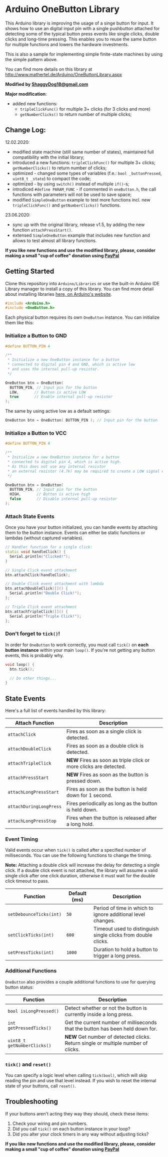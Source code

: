Arduino OneButton Library
===

This Arduino library is improving the usage of a singe button for input.
It shows how to use an digital input pin with a single pushbutton attached
for detecting some of the typical button press events like single clicks, double clicks and long-time pressing.
This enables you to reuse the same button for multiple functions and lowers the hardware investments.

This is also a sample for implementing simple finite-state machines by using the simple pattern above. 

You can find more details on this library at
http://www.mathertel.de/Arduino/OneButtonLibrary.aspx

**Modified by ShaggyDog18@gmail.com**

**Major modification**:
- added new functions:
  - `tripleClickFunc()` for multiple 3+ clicks (for 3 clicks and more)
  - `getNumberClicks()` to return number of multiple clicks;
  
## Change Log:

12.02.2020: 
- modified state machine (still same number of states), maintained full compatibility with the initial library; 
- introduced a new functions: `tripleClickFunc()` for multiple 3+ clicks; `getNumberClicks()` to return number of clicks; 
- optimized - changed some types of variables (f.e.: `bool _buttonPressed`, `uint8_t _state`) to compact the code; 
- optimized - by using `switch()` instead of multiple `if()`-s; 
- introdiced `#define PARAM_FUNC` - if commented in `oneButton.h`, the call functions with parameters will not be used to save space; 
- modified `SimpleOneButton` example to test more functions incl. new `tripleClickFunc()` and `getNumberClicks()` functions.

23.06.2020:
- sync up with the original library, release v1.5, by adding the new function `attachPressStart()`.
- extensed `SimpleOneButton` example that includes new function and allows to test almost all library functions.

**If you like new functions and use the modified library, please, consider making a small "cup of coffee" donation using [PayPal](https://paypal.me/shaggyDog18/3USD)**

## Getting Started

Clone this repository into `Arduino/Libraries` or use the built-in Arduino IDE Library manager to install
a copy of this library. You can find more detail about installing libraries 
[here, on Arduino's website](https://www.arduino.cc/en/guide/libraries).

```CPP
#include <Arduino.h>
#include <OneButton.h>
```

Each physical button requires its own `OneButton` instance. You can initialize them like this:


### Initialize a Button to GND

```CPP
#define BUTTON_PIN 4

/**
 * Initialize a new OneButton instance for a button
 * connected to digital pin 4 and GND, which is active low
 * and uses the internal pull-up resistor.
 */

OneButton btn = OneButton(
  BUTTON_PIN, // Input pin for the button
  LOW,       // Button is active LOW
  true       // Enable internal pull-up resistor
);
```

The same by using active low as a default settings:
```CPP
OneButton btn = OneButton( BUTTON_PIN ); // Input pin for the button
```

### Initialize a Button to VCC

```CPP
#define BUTTON_PIN 4

/**
 * Initialize a new OneButton instance for a button
 * connected to digital pin 4, which is active high.
 * As this does not use any internal resistor
 * an external resistor (4.7k) may be required to create a LOW signal when the button is not pressed.
 */

OneButton btn = OneButton(
  BUTTON_PIN, // Input pin for the button
  HIGH,       // Button is active high
  false       // Disable internal pull-up resistor
);
```


### Attach State Events

Once you have your button initialized, you can handle events by attaching them to the button
instance. Events can either be static functions or lambdas (without captured variables).

```CPP
// Handler function for a single click:
static void handleClick() {
  Serial.println("Clicked!");
}

// Single Click event attachment
btn.attachClick(handleClick);

// Double Click event attachment with lambda
btn.attachDoubleClick([]() {
  Serial.println("Double Click!");
};

// Triple Click event attachment
btn.attachTripleClick([]() {
  Serial.println("Triple Click!");
};
```

### Don't forget to `tick()`!

In order for `OneButton` to work correctly, you must call `tick()` on __each button instance__
within your main `loop()`. If you're not getting any button events, this is probably why.

```CPP
void loop() {
  btn.tick();

  // Do other things...
}
```


## State Events

Here's a full list of events handled by this library:

| Attach Function         | Description                                                |
| ----------------------- | ---------------------------------------------------------- |
| `attachClick`           | Fires as soon as a single click is detected.               |
| `attachDoubleClick`     | Fires as soon as a double click is detected.               |
| `attachTripleClick`     | **NEW** Fires as soon as triple click or more clicks are detected. |
| `attachPressStart`      | **NEW** Fires as soon as the button is pressed down.               |
| `attachLongPressStart`  | Fires as soon as the button is held down for 1 second.     |
| `attachDuringLongPress` | Fires periodically as long as the button is held down.     |
| `attachLongPressStop`   | Fires when the button is released after a long hold.       |


### Event Timing

Valid events occur when `tick()` is called after a specified number of milliseconds. You can use
the following functions to change the timing.

**Note:** Attaching a double click will increase the delay for detecting a single click. If a double
click event is not attached, the library will assume a valid single click after one click duration,
otherwise it must wait for the double click timeout to pass.

| Function                | Default (ms) | Description                                                   |
| ----------------------- | ------------ | ------------------------------------------------------------- |
| `setDebounceTicks(int)` | `50`         | Period of time in which to ignore additional level changes.   |
| `setClickTicks(int)`    | `600`        | Timeout used to distinguish single clicks from double clicks. |
| `setPressTicks(int)`    | `1000`       | Duration to hold a button to trigger a long press.            |


### Additional Functions

`OneButton` also provides a couple additional functions to use for querying button status:

| Function                   | Description                                                                        |
| -------------------------- | ---------------------------------------------------------------------------------- |
| `bool isLongPressed()`     | Detect whether or not the button is currently inside a long press.                 |
| `int getPressedTicks()`    | Get the current number of milliseconds that the button has been held down for. |
| `uint8_t getNumberClicks()`| **NEW** Get number of detected clicks. Return single or multiple number of clicks.     |

### `tick()` and `reset()`

You can specify a logic level when calling `tick(bool)`, which will skip reading the pin and use
that level instead. If you wish to reset the internal state of your buttons, call `reset()`.


## Troubleshooting

If your buttons aren't acting they way they should, check these items:

1. Check your wiring and pin numbers.
2. Did you call `tick()` on each button instance in your loop?
3. Did you alter your clock timers in any way without adjusting ticks?
   
**If you like new functions and use the modified library, please, consider making a small "cup of coffee" donation using [PayPal](https://paypal.me/shaggyDog18/3USD)**
